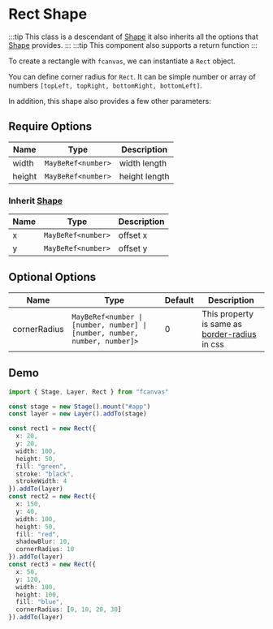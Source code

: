 # Rect Shape

:::tip
This class is a descendant of [Shape](/guide/essentials/Shape) it also inherits all the options that [Shape](/guide/essentials/Shape) provides.
:::
:::tip
This component also supports a return function
:::

To create a rectangle with `fcanvas`, we can instantiate a `Rect` object.

You can define corner radius for `Rect`. It can be simple number or array of numbers `[topLeft, topRight, bottomRight, bottomLeft]`.

In addition, this shape also provides a few other parameters:

## Require Options

| Name   | Type               | Description   |
| ------ | ------------------ | ------------- |
| width  | `MayBeRef<number>` | width length  |
| height | `MayBeRef<number>` | height length |

### Inherit [Shape](/guide/essentials/Shape)

| Name | Type               | Description |
| ---- | ------------------ | ----------- |
| x    | `MayBeRef<number>` | offset x    |
| y    | `MayBeRef<number>` | offset y    |

## Optional Options

| Name         | Type                                                                       | Default | Description                                                                                                     |
| ------------ | -------------------------------------------------------------------------- | ------- | --------------------------------------------------------------------------------------------------------------- |
| cornerRadius | `MayBeRef<number \| [number, number] \| [number, number, number, number]>` | 0       | This property is same as [border-radius](https://developer.mozilla.org/en-US/docs/Web/CSS/border-radius) in css |

## Demo

```ts
import { Stage, Layer, Rect } from "fcanvas"

const stage = new Stage().mount("#app")
const layer = new Layer().addTo(stage)

const rect1 = new Rect({
  x: 20,
  y: 20,
  width: 100,
  height: 50,
  fill: "green",
  stroke: "black",
  strokeWidth: 4
}).addTo(layer)
const rect2 = new Rect({
  x: 150,
  y: 40,
  width: 100,
  height: 50,
  fill: "red",
  shadowBlur: 10,
  cornerRadius: 10
}).addTo(layer)
const rect3 = new Rect({
  x: 50,
  y: 120,
  width: 100,
  height: 100,
  fill: "blue",
  cornerRadius: [0, 10, 20, 30]
}).addTo(layer)
```

<Preview />
